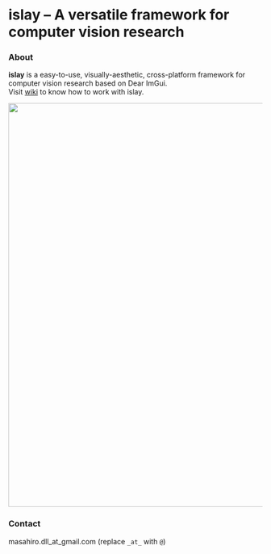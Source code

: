 # islay – A versatile framework for computer vision research

### About
**islay** is a easy-to-use, visually-aesthetic, cross-platform framework for computer vision research based on Dear ImGui.  
Visit [wiki](https://github.com/mhirano/islay/wiki) to know how to work with islay.

<img src="https://user-images.githubusercontent.com/4266569/103147050-5ca54900-4794-11eb-89e8-a34831332ef7.png" width="800">

### Contact
 masahiro.dll_at_gmail.com (replace `_at_` with `@`)

